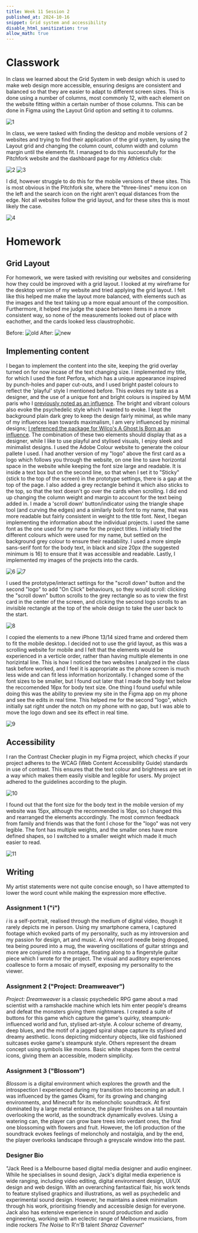 ```yaml
---
title: Week 11 Session 2
published_at: 2024-10-16
snippet: Grid system and accessibility
disable_html_sanitization: true
allow_math: true
---
```


# Classwork

In class we learned about the Grid System in web design which is used to make web design more accessible, ensuring designs are consistent and balanced so that they are easier to adapt to different screen sizes. This is done using a number of columns, most commonly 12, with each element on the website fitting within a certain number of those columns. This can be done in Figma using the Layout Grid option and setting it to columns. 

![1](/w11s2/1.png)

In class, we were tasked with finding the desktop and mobile versions of 2 websites and trying to find their application of the grid system, by using the Layout grid and changing the column count, column width and column margin until the elements fit. I managed to do this successfully for the Pitchfork website and the dashboard page for my Athletics club:

![2](/w11s2/2.png)
![3](/w11s2/3.png)

I did, however struggle to do this for the mobile versions of these sites. This is most obvious in the Pitchfork site, where the "three-lines" menu icon on the left and the search icon on the right aren't equal distances from the edge. Not all websites follow the grid layout, and for these sites this is most likely the case.

![4](/w11s2/4.png)

# Homework

## Grid Layout

For homework, we were tasked with revisiting our websites and considering how they could be improved with a grid layout. I looked at my wireframe for the desktop version of my website and tried applying the grid layout. I felt like this helped me make the layout more balanced, with elements such as the images and the text taking up a more equal amount of the composition. Furthermore, it helped me judge the space between items in a more consistent way, so none of the measurements looked out of place with eachother, and the cards looked less claustrophobic.

Before:
![old](/w11s1/8.png)
After:
![new](/w11s2/5.png)

## Implementing content

I began to implement the content into the site, keeping the grid overlay turned on for now incase of the text changing size. I implemented my title, for which I used the font Perfora, which has a unique appearance inspired by punch-holes and paper cut-outs, and I used bright pastel colours to reflect the 'playful' style I mentioned before. This evokes my taste as a designer, and the use of a unique font and bright colours is inspired by M/M paris who I [previously noted as an influence](https://jackreed050-dms1-blog-55.deno.dev/w10s2). The bright and vibrant colours also evoke the psychedelic style which I wanted to evoke. I kept the background plain dark grey to keep the design fairly minimal, as while many of my influences lean towards maximalism, I am very influenced by minimal designs; [I referenced the package for Wilco's A Ghost Is Born as an influence](https://jackreed050-dms1-blog-55.deno.dev/w10s2). The combination of these two elements should display that as a designer, while I like to use playful and stylised visuals, I enjoy sleek and minimalist designs. I used the Adobe Colour website to generate the colour pallete I used. I had another version of my "logo" above the first card as a logo which follows you through the website, on one line to save horizontal space in the website while keeping the font size large and readable. It is inside a text box but on the second line, so that when I set it to "Sticky" (stick to the top of the screen) in the prototype settings, there is a gap at the top of the page. I also added a grey rectangle behind it which also sticks to the top, so that the text doesn't go over the cards when scrolling. I did end up changing the column weight and margin to account for the text being added in. I made a 'scroll down' button/indicator using the triangle shape tool (and curving the edges) and a similarly bold font to my name, that was more readable but fairly consistent in weight to the title font. Next, I began implementing the information about the individual projects. I used the same font as the one used for my name for the project titles. I initially tried the different colours which were used for my name, but settled on the background grey colour to ensure their readability. I used a more simple sans-serif font for the body text, in black and size 20px (the suggested minimum is 16) to ensure that it was accessible and readable. Lastly, I implemented my images of the projects into the cards.

![6](/w11s2/6.png)
![7](/w11s2/7.png)

I used the prototype/interact settings for the "scroll down" button and the second "logo" to add "On Click" behaviours, so they would scroll: clicking the "scroll down" button scrolls to the grey rectangle so as to view the first card in the center of the screen, and clicking the second logo scrolls to an invisible rectangle at the top of the whole design to take the user back to the start.

![8](/w11s2/8.png)

I copied the elements to a new iPhone 13/14 sized frame and ordered them to fit the mobile desktop. I decided not to use the grid layout, as this was a scrolling website for mobile and I felt that the elements would be experienced in a verticle order, rather than having multiple elements in one horizintal line. This is how I noticed the two websites I analyzed in the class task before worked, and I feel it is appropriate as the phone screen is much less wide and can fit less information horizontally. I changed some of the font sizes to be smaller, but I found out later that I made the body text below the reccomended 16px for body text size. One thing I found useful while doing this was the ability to preview my site in the Figma app on my phone and see the edits in real time. This helped me for the second "logo", which initially sat right under the notch on my phone with no gap, but I was able to move the logo down and see its effect in real time. 

![9](/w11s2/9.png)

## Accessibility

I ran the Contrast Checker plugin in my Figma project, which checks if your project adheres to the WCAG (Web Content Accessibility Guide) standards in use of contrast. This ensures that the text colour and brightness are set in a way which makes them easily visible and legible for users. My project adhered to the guidelines according to the plugin.

![10](/w11s2/10.png)

I found out that the font size for the body text in the mobile version of my website was 15px, although the recommended is 16px, so I changed this and rearranged the elements accordingly. The most common feedback from family and friends was that the font I chose for the "logo" was not very legible. The font has multiple weights, and the smaller ones have more defined shapes, so I switched to a smaller weight which made it much easier to read.

![11](/w11s2/11.png)

## Writing

My artist statements were not quite concise enough, so I have attempted to lower the word count while making the expression more effective.

### Assignment 1 ("i")

*i* is a self-portrait, realised through the medium of digital video, though it rarely depicts me in person. Using my smartphone camera, I captured footage which evoked parts of my personality, such as my introversion and my passion for design, art and music. A vinyl record needle being dropped, tea being poured into a mug, the wavering oscillations of guitar strings and more are conjured into a montage, floating along to a fingerstyle guitar piece which I wrote for the project. The visual and auditory experiences coallesce to form a mosaic of myself, exposing my personality to the viewer.

### Assignment 2 ("Project: Dreamweaver")

*Project: Dreamweaver* is a classic psychedelic RPG game about a mad scientist with a ramshackle machine which lets him enter people's dreams and defeat the monsters giving them nightmares. I created a suite of buttons for this game which capture the game's quirky, steampunk-influenced world and fun, stylised art-style. A colour scheme of dreamy, deep blues, and the motif of a jagged spiral shape capture its stylised and dreamy aesthetic. Icons depicting midcentury objects, like old fashioned suitcases evoke game's steampunk style. Others represent the dream concept using symbols like moons. Basic white shapes form the central icons, giving them an accessible, modern simplicity. 

### Assignment 3 ("Blossom")

*Blossom* is a digital environment which explores the growth and the introspection I experienced during my transition into becoming an adult. I was influenced by the games Ōkami, for its growing and changing environments, and Minecraft for its meloncholic soundtrack. At first dominated by a large metal entrance, the player finishes on a tall mountain overlooking the world, as the soundtrack dynamically evolves. Using a watering can, the player can grow bare trees into verdant ones, the final one blossoming with flowers and fruit. However, the lofi production of the soundtrack evokes feelings of meloncholy and nostalgia, and by the end, the player overlooks landscape through a greyscale window into the past.

### Designer Bio

"Jack Reed is a Melbourne based digital media designer and audio engineer. While he specialises in sound design, Jack's digital media experience is wide ranging, including video editing, digital environment design, UI/UX design and web design. With an overarching fantastical flair, his work tends to feature stylised graphics and illustrations, as well as psychedelic and experimental sound design. However, he maintains a sleek minimalism through his work, prioritising friendly and accessible design for everyone. Jack also has extensive experience in sound production and audio engineering, working with an eclectic range of Melbourne musicians, from indie rockers *The Noise* to R'n'B talent *Sharaz Cavernet*"







